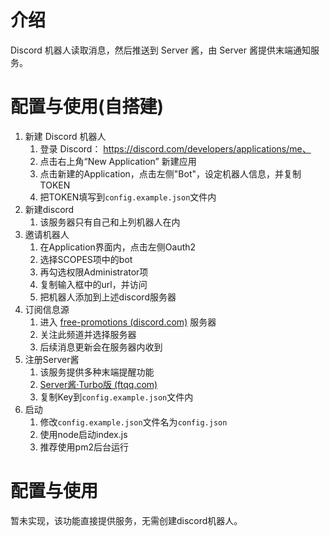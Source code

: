 # **介绍**



Discord 机器人读取消息，然后推送到 Server 酱，由 Server 酱提供末端通知服务。



# **配置与使用(自搭建)**

1. 新建 Discord 机器人
   1. 登录 Discord： https://discord.com/developers/applications/me、
   2. 点击右上角“New Application” 新建应用
   3. 点击新建的Application，点击左侧"Bot"，设定机器人信息，并复制TOKEN
   4. 把TOKEN填写到`config.example.json`文件内
2. 新建discord
   1. 该服务器只有自己和上列机器人在内
3. 邀请机器人
   1. 在Application界面内，点击左侧Oauth2
   2. 选择SCOPES项中的bot
   3. 再勾选权限Administrator项
   4. 复制输入框中的url，并访问
   5. 把机器人添加到上述discord服务器
4. 订阅信息源
   1. 进入 [free-promotions (discord.com)](https://discord.com/channels/467730051622764565/845984309638463488/888154820987469864) 服务器
   2. 关注此频道并选择服务器
   3. 后续消息更新会在服务器内收到
5. 注册Server酱
   1. 该服务提供多种末端提醒功能
   2. [Server酱·Turbo版 (ftqq.com)](https://sct.ftqq.com/)
   3. 复制Key到`config.example.json`文件内
6. 启动
   1. 修改`config.example.json`文件名为`config.json`
   2. 使用node启动index.js
   3. 推荐使用pm2后台运行



# 配置与使用

暂未实现，该功能直接提供服务，无需创建discord机器人。

